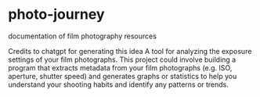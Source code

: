 # photo-journey
documentation of film photography resources 

Credits to chatgpt for generating this idea
A tool for analyzing the exposure settings of your film photographs. This project could involve building a program that extracts metadata from your film photographs (e.g. ISO, aperture, shutter speed) and generates graphs or statistics to help you understand your shooting habits and identify any patterns or trends.
